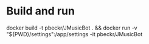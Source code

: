 # Build and run
docker build -t pbeckr/JMusicBot . && docker run -v "${PWD}/settings":/app/settings -it pbeckr/JMusicBot
